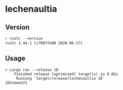 # lechenaultia
  
## Version
```bash
> rustc --version
rustc 1.44.1 (c7087fe00 2020-06-17)
```
  
## Usage
```
> cargo run --release 10
    Finished release [optimized] target(s) in 0.02s
     Running `target/release/lechenaultia 10`
jb5vownn21
```